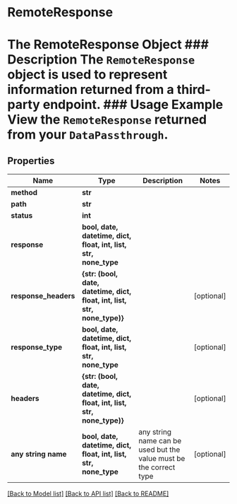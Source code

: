 # RemoteResponse

# The RemoteResponse Object ### Description The `RemoteResponse` object is used to represent information returned from a third-party endpoint.  ### Usage Example View the `RemoteResponse` returned from your `DataPassthrough`.

## Properties
Name | Type | Description | Notes
------------ | ------------- | ------------- | -------------
**method** | **str** |  | 
**path** | **str** |  | 
**status** | **int** |  | 
**response** | **bool, date, datetime, dict, float, int, list, str, none_type** |  | 
**response_headers** | **{str: (bool, date, datetime, dict, float, int, list, str, none_type)}** |  | [optional] 
**response_type** | **bool, date, datetime, dict, float, int, list, str, none_type** |  | [optional] 
**headers** | **{str: (bool, date, datetime, dict, float, int, list, str, none_type)}** |  | [optional] 
**any string name** | **bool, date, datetime, dict, float, int, list, str, none_type** | any string name can be used but the value must be the correct type | [optional]

[[Back to Model list]](../README.md#documentation-for-models) [[Back to API list]](../README.md#documentation-for-api-endpoints) [[Back to README]](../README.md)


